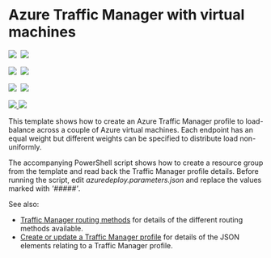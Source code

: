 # Azure Traffic Manager with virtual machines

<IMG SRC="https://azbotstorage.blob.core.windows.net/badges/201-traffic-manager-vm/PublicLastTestDate.svg" />&nbsp;
<IMG SRC="https://azbotstorage.blob.core.windows.net/badges/201-traffic-manager-vm/PublicDeployment.svg" />&nbsp;

<IMG SRC="https://azbotstorage.blob.core.windows.net/badges/201-traffic-manager-vm/FairfaxLastTestDate.svg" />&nbsp;
<IMG SRC="https://azbotstorage.blob.core.windows.net/badges/201-traffic-manager-vm/FairfaxDeployment.svg" />&nbsp;

<IMG SRC="https://azbotstorage.blob.core.windows.net/badges/201-traffic-manager-vm/BestPracticeResult.svg" />&nbsp;
<IMG SRC="https://azbotstorage.blob.core.windows.net/badges/201-traffic-manager-vm/CredScanResult.svg" />&nbsp;

<a href="https://portal.azure.com/#create/Microsoft.Template/uri/https%3A%2F%2Fraw.githubusercontent.com%2FAzure%2Fazure-quickstart-templates%2Fmaster%2F201-traffic-manager-vm%2Fazuredeploy.json" target="_blank">
    <img src="http://azuredeploy.net/deploybutton.png"/>
</a>
<a href="http://armviz.io/#/?load=https%3A%2F%2Fraw.githubusercontent.com%2FAzure%2Fazure-quickstart-templates%2Fmaster%2F201-traffic-manager-vm%2Fazuredeploy.json" target="_blank">
    <img src="http://armviz.io/visualizebutton.png"/>
</a>

This template shows how to create an Azure Traffic Manager profile to load-balance across a couple of Azure virtual machines.  Each endpoint has an equal weight but different weights can be specified to distribute load non-uniformly.

The accompanying PowerShell script shows how to create a resource group from the template and read back the Traffic Manager profile details.  Before running the script, edit *azuredeploy.parameters.json* and replace the values marked with *'#####'*.


See also:

- <a href="https://azure.microsoft.com/en-us/documentation/articles/traffic-manager-routing-methods/">Traffic Manager routing methods</a> for details of the different routing methods available.
- <a href="https://msdn.microsoft.com/en-us/library/azure/mt163581.aspx">Create or update a Traffic Manager profile</a> for details of the JSON elements relating to a Traffic Manager profile.

